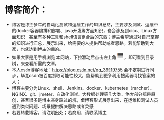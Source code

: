 # 博客简介：

* 博客是博主多年的自动化测试和运维工作的知识总结，主要涉及测试、运维中的docker容器编排和部署、java开发等方面知识，也会涉及到cicd、Linux方面知识；甚至有多种工具和shell语言组合后的东西；博主希望通过对自己掌握的知识进行汇总，展示出来，给需要的人提供帮助或者思路。若能帮助到大家，也就达到博主的目的。
* 如果大家是用手机浏览 本网站，下拉滑动后点击左上角![icon](icon.png)，即可看到目录树，来查看所需的文章。
* 本人csdn博客地址：https://blog.csdn.net/qq_39919755  会不定期进行同步，毕竟csdn被百度抓取可能性较大，能帮助到更多利用搜索器寻找答案的人；
* 博客主要分为Linux、shell、Jenkins、docker、kubernetes（rancher）、NGINX、git、jmeter、自动化测试、大数据处理等几大类，绝大部分都是原创，甚至很多是博主亲身踩过的坑，借博客形式展示出来，在运维和测试人员遇到类似问题、场景提供解决思路或者灵感
* 若要转载博客，请注明出处；若商用，请联系博主

  



